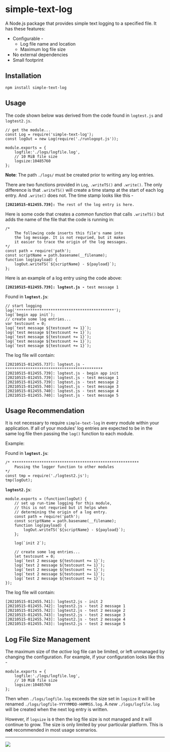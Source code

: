 # simple-text-log

A Node.js package that provides simple text logging to a specified file. It has these features:

* Configurable - 
  * Log file name and location
  * Maximum log file size
* No external dependencies
* Small footprint

## Installation

`npm install simple-text-log`

## Usage

The code shown below was derived from the code found in `logtest.js` and `logtest2.js`.

```
// get the module...
const Log = require('simple-text-log');
const logOut = new Log(require('./runlogopt.js'));
```

```
module.exports = {
    logfile:'./logs/logfile.log',
    // 10 MiB file size
    logsize:10485760
};
```

**Note**: The path `./logs/` must be created prior to writing any log entries.

There are two functions provided in `Log`, `.writeTS()` and `.write()`. The only difference is that `.writeTS()` will create a time stamp at the start of each log entry. And `.write()` does not. The time stamp looks like this - 

**`[20210515-012455.739]: `**`The rest of the log entry is here.`

Here is some code that creates a *common* function that calls `.writeTS()` but adds the name of the file that the code is running in:

```
/*
    The following code inserts this file's name into
    the log message. It is not requried, but it makes
    it easier to trace the origin of the log messages.
*/
const path = require('path');
const scriptName = path.basename(__filename);
function log(payload) {
    logOut.writeTS(`${scriptName} - ${payload}`);
};
```

Here is an example of a log entry using the code above:

**`[20210515-012455.739]: logtest.js - `**`test message 1`

Found in **`logtest.js`**: 

```
// start logging
log('*******************************************');
log(`begin app init`);
// create some log entries...
var testcount = 0;
log(`test message ${testcount += 1}`);
log(`test message ${testcount += 1}`);
log(`test message ${testcount += 1}`);
log(`test message ${testcount += 1}`);
log(`test message ${testcount += 1}`);
```

The log file will contain:

```
[20210515-012455.737]: logtest.js - *******************************************
[20210515-012455.739]: logtest.js - begin app init
[20210515-012455.739]: logtest.js - test message 1
[20210515-012455.739]: logtest.js - test message 2
[20210515-012455.740]: logtest.js - test message 3
[20210515-012455.740]: logtest.js - test message 4
[20210515-012455.740]: logtest.js - test message 5
```

## Usage Recommendation

It is not necessary to require `simple-text-log` in every module within your application. If all of your modules' log entries are expected to be in the same log file then passing the `log()` function to each module.

Example:

Found in **`logtest.js`**: 

```
/* ********************************************************
    Passing the logger function to other modules
*/
const tmp = require('./logtest2.js');
tmp(logOut);
```

**`logtest2.js`**: 

```
module.exports = (function(logOut) {
    // set up run-time logging for this module,
    // this is not requried but it helps when
    // determining the origin of a log entry.
    const path = require('path');
    const scriptName = path.basename(__filename);
    function log(payload) {
        logOut.writeTS(`${scriptName} - ${payload}`);
    };

    log(`init 2`);

    // create some log entries...
    let testcount = 0;
    log(`test 2 message ${testcount += 1}`);
    log(`test 2 message ${testcount += 1}`);
    log(`test 2 message ${testcount += 1}`);
    log(`test 2 message ${testcount += 1}`);
    log(`test 2 message ${testcount += 1}`);
});
```

The log file will contain:

```
[20210515-012455.741]: logtest2.js - init 2
[20210515-012455.742]: logtest2.js - test 2 message 1
[20210515-012455.742]: logtest2.js - test 2 message 2
[20210515-012455.743]: logtest2.js - test 2 message 3
[20210515-012455.743]: logtest2.js - test 2 message 4
[20210515-012455.743]: logtest2.js - test 2 message 5
```

## Log File Size Management

The maximum size of the *active* log file can be limited, or left unmanaged by changing the configuration. For example, if your configuration looks like this - 

```
module.exports = {
    logfile:'./logs/logfile.log',
    // 10 MiB file size
    logsize:10485760
};
```

Then when `./logs/logfile.log` exceeds the size set in `logsize` it will be renamed `./logs/logfile-YYYYMMDD-HHMMSS.log`. A *new* `./logs/logfile.log` will be created when the next log entry is written.

However, if `logsize` is `0` then the log file size is not managed and it will continue to grow. The size is only limited by your particular platform. This is **not** recommended in most usage scenarios.

---
<img src="http://webexperiment.info/extcounter/mdcount.php?id=simple-text-log">
